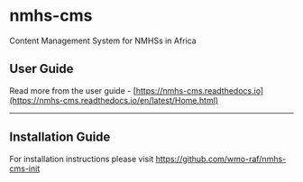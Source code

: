 # nmhs-cms

Content Management System for NMHSs in Africa

## User Guide

Read more from the user guide - [https://nmhs-cms.readthedocs.io](https://nmhs-cms.readthedocs.io/en/latest/Home.html)

---

## Installation Guide

For installation instructions please visit https://github.com/wmo-raf/nmhs-cms-init
